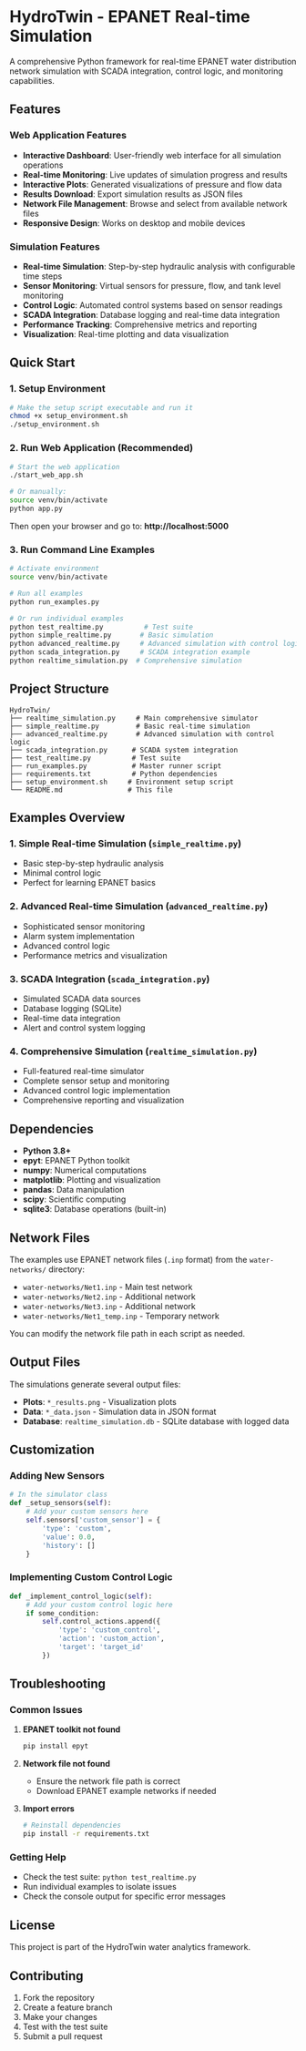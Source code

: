 # HydroTwin - EPANET Real-time Simulation

A comprehensive Python framework for real-time EPANET water distribution network simulation with SCADA integration, control logic, and monitoring capabilities.

## Features

### Web Application Features
- **Interactive Dashboard**: User-friendly web interface for all simulation operations
- **Real-time Monitoring**: Live updates of simulation progress and results
- **Interactive Plots**: Generated visualizations of pressure and flow data
- **Results Download**: Export simulation results as JSON files
- **Network File Management**: Browse and select from available network files
- **Responsive Design**: Works on desktop and mobile devices

### Simulation Features
- **Real-time Simulation**: Step-by-step hydraulic analysis with configurable time steps
- **Sensor Monitoring**: Virtual sensors for pressure, flow, and tank level monitoring
- **Control Logic**: Automated control systems based on sensor readings
- **SCADA Integration**: Database logging and real-time data integration
- **Performance Tracking**: Comprehensive metrics and reporting
- **Visualization**: Real-time plotting and data visualization

## Quick Start

### 1. Setup Environment

```bash
# Make the setup script executable and run it
chmod +x setup_environment.sh
./setup_environment.sh
```

### 2. Run Web Application (Recommended)

```bash
# Start the web application
./start_web_app.sh

# Or manually:
source venv/bin/activate
python app.py
```

Then open your browser and go to: **http://localhost:5000**

### 3. Run Command Line Examples

```bash
# Activate environment
source venv/bin/activate

# Run all examples
python run_examples.py

# Or run individual examples
python test_realtime.py          # Test suite
python simple_realtime.py       # Basic simulation
python advanced_realtime.py     # Advanced simulation with control logic
python scada_integration.py     # SCADA integration example
python realtime_simulation.py  # Comprehensive simulation
```

## Project Structure

```
HydroTwin/
├── realtime_simulation.py     # Main comprehensive simulator
├── simple_realtime.py         # Basic real-time simulation
├── advanced_realtime.py       # Advanced simulation with control logic
├── scada_integration.py      # SCADA system integration
├── test_realtime.py          # Test suite
├── run_examples.py           # Master runner script
├── requirements.txt          # Python dependencies
├── setup_environment.sh     # Environment setup script
└── README.md                # This file
```

## Examples Overview

### 1. Simple Real-time Simulation (`simple_realtime.py`)
- Basic step-by-step hydraulic analysis
- Minimal control logic
- Perfect for learning EPANET basics

### 2. Advanced Real-time Simulation (`advanced_realtime.py`)
- Sophisticated sensor monitoring
- Alarm system implementation
- Advanced control logic
- Performance metrics and visualization

### 3. SCADA Integration (`scada_integration.py`)
- Simulated SCADA data sources
- Database logging (SQLite)
- Real-time data integration
- Alert and control system logging

### 4. Comprehensive Simulation (`realtime_simulation.py`)
- Full-featured real-time simulator
- Complete sensor setup and monitoring
- Advanced control logic implementation
- Comprehensive reporting and visualization

## Dependencies

- **Python 3.8+**
- **epyt**: EPANET Python toolkit
- **numpy**: Numerical computations
- **matplotlib**: Plotting and visualization
- **pandas**: Data manipulation
- **scipy**: Scientific computing
- **sqlite3**: Database operations (built-in)

## Network Files

The examples use EPANET network files (`.inp` format) from the `water-networks/` directory:
- `water-networks/Net1.inp` - Main test network
- `water-networks/Net2.inp` - Additional network
- `water-networks/Net3.inp` - Additional network
- `water-networks/Net1_temp.inp` - Temporary network

You can modify the network file path in each script as needed.

## Output Files

The simulations generate several output files:
- **Plots**: `*_results.png` - Visualization plots
- **Data**: `*_data.json` - Simulation data in JSON format
- **Database**: `realtime_simulation.db` - SQLite database with logged data

## Customization

### Adding New Sensors
```python
# In the simulator class
def _setup_sensors(self):
    # Add your custom sensors here
    self.sensors['custom_sensor'] = {
        'type': 'custom',
        'value': 0.0,
        'history': []
    }
```

### Implementing Custom Control Logic
```python
def _implement_control_logic(self):
    # Add your custom control logic here
    if some_condition:
        self.control_actions.append({
            'type': 'custom_control',
            'action': 'custom_action',
            'target': 'target_id'
        })
```

## Troubleshooting

### Common Issues

1. **EPANET toolkit not found**
   ```bash
   pip install epyt
   ```

2. **Network file not found**
   - Ensure the network file path is correct
   - Download EPANET example networks if needed

3. **Import errors**
   ```bash
   # Reinstall dependencies
   pip install -r requirements.txt
   ```

### Getting Help

- Check the test suite: `python test_realtime.py`
- Run individual examples to isolate issues
- Check the console output for specific error messages

## License

This project is part of the HydroTwin water analytics framework.

## Contributing

1. Fork the repository
2. Create a feature branch
3. Make your changes
4. Test with the test suite
5. Submit a pull request
